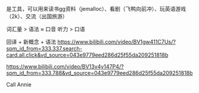 是工具，可以用来读书gg资料（jemalloc）、看剧（飞鸭向前冲）、玩英语游戏（2k）、交流（出国旅游）

词汇量 > 语法 ≈ 口音
听力 > 口语

回译 + 新概念 + 语法
https://www.bilibili.com/video/BV1gw411C7Us/?spm_id_from=333.337.search-card.all.click&vd_source=043e9779eed286d25f55da209251818b

https://www.bilibili.com/video/BV13v4y147P4/?spm_id_from=333.788&vd_source=043e9779eed286d25f55da209251818b


Call Annie
